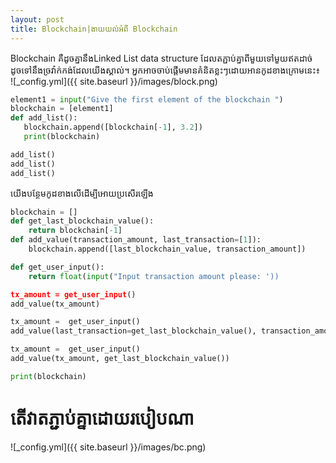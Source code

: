 ```yaml
---
layout: post
title: Blockchain|ងាយយល់អំពី Blockchain
---
```


Blockchain គឺដូចគ្នា​នឹងLinked List data structure ដែលតភ្ជាប់គ្នាពីមួយទៅមួយឥតដាច់ ដូចទៅនឹងច្រវ៉ាក់កង់ដែល​យើងស្គាល់។
អ្នកអាចចាប់ផ្ដើមមាន​គំនិតខ្លះៗដោយអានកូដខាងក្រោមនេះ៖<br/>
![_config.yml]({{ site.baseurl }}/images/block.png)<br/>

```python
element1 = input("Give the first element of the blockchain ")
blockchain = [element1]
def add_list():
   blockchain.append([blockchain[-1], 3.2])
   print(blockchain)

add_list()
add_list()
add_list()
```

យើងបន្ថែមកូដខាងលើ​ដើម្បីអោយប្រសើរឡើង

```python
blockchain = []
def get_last_blockchain_value():
    return blockchain[-1]
def add_value(transaction_amount, last_transaction=[1]):
    blockchain.append([last_blockchain_value, transaction_amount])

def get_user_input():
    return float(input("Input transaction amount please: '))

tx_amount = get_user_input()
add_value(tx_amount)

tx_amount =  get_user_input()
add_value(last_transaction=get_last_blockchain_value(), transaction_amount=tx_amount)

tx_amount =  get_user_input()
add_value(tx_amount, get_last_blockchain_value())

print(blockchain)
```

# តើវាតភ្ជាប់គ្នា​ដោយរបៀបណា <br>
![_config.yml]({{ site.baseurl }}/images/bc.png)
